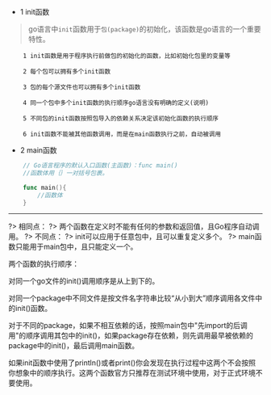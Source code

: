 * 1 init函数

> go语言中`init`函数用于`包(package)`的初始化，该函数是go语言的一个重要特性。

```text
    1 init函数是用于程序执行前做包的初始化的函数，比如初始化包里的变量等

    2 每个包可以拥有多个init函数

    3 包的每个源文件也可以拥有多个init函数

    4 同一个包中多个init函数的执行顺序go语言没有明确的定义(说明)

    5 不同包的init函数按照包导入的依赖关系决定该初始化函数的执行顺序

    6 init函数不能被其他函数调用，而是在main函数执行之前，自动被调用
```

* 2 main函数

```go
    // Go语言程序的默认入口函数(主函数)：func main()
    //函数体用｛｝一对括号包裹。

    func main(){
        //函数体
    }
```

---

?> 相同点：
?>        两个函数在定义时不能有任何的参数和返回值，且Go程序自动调用。
?>    不同点：
?>        init可以应用于任意包中，且可以重复定义多个。
?>        main函数只能用于main包中，且只能定义一个。


两个函数的执行顺序：

对同一个go文件的init()调用顺序是从上到下的。

对同一个package中不同文件是按文件名字符串比较“从小到大”顺序调用各文件中的init()函数。

对于不同的package，如果不相互依赖的话，按照main包中"先import的后调用"的顺序调用其包中的init()，如果package存在依赖，则先调用最早被依赖的package中的init()，最后调用main函数。

如果init函数中使用了println()或者print()你会发现在执行过程中这两个不会按照你想象中的顺序执行。这两个函数官方只推荐在测试环境中使用，对于正式环境不要使用。